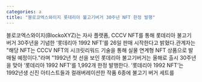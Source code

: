 ```yaml
---
categories: a
title: "블로코엑스와이지 롯데리아 불고기버거 30주년 NFT 한정 발행"
---
```

블로코엑스와이지(BlockoXYZ)는 자사 플랫폼, CCCV NFT를 통해 롯데리아 불고기버거 30주년을 기념한 ‘롯데리아 1992 NFT’를 26일 판매 시작한다고 밝혔다.관계자는 "해당 NFT는 CCCV NFT의 시크릿리워드 기술을 통해 실물 연계형 NFT 상품으로 발매될 예정이다."라며 "1992년 첫 선을 보인 롯데리아 불고기버거는 올해로 출시 30주년을 맞아 ‘롯데리아 1992 NFT’를 1,992개 한정 발행한다. ‘롯데리아 1992 NFT’는 1992년생 신진 아티스트들과 컬래버레이션한 작품 6종에 불고기 버거 세트를